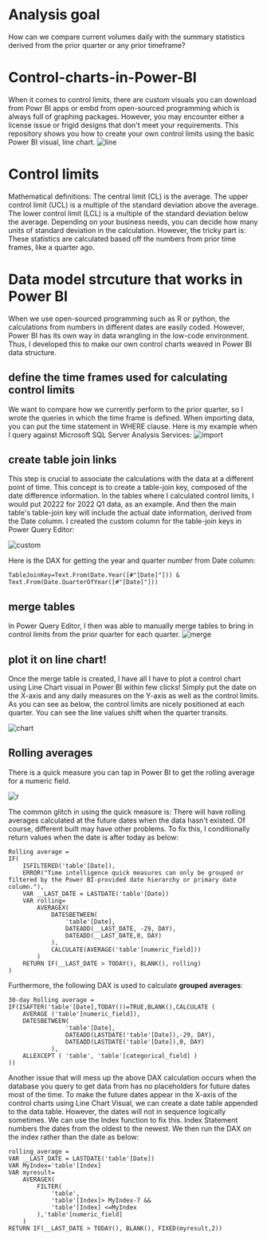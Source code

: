 # Analysis goal
How can we compare current volumes daily with the summary statistics derived from the prior quarter or any prior timeframe? 
# Control-charts-in-Power-BI
When it comes to control limits, there are custom visuals you can download from Powr BI apps or embd from open-sourced programming which is always full of graphing packages. However, you may encounter either a license issue or frigid designs that don't meet your requirements.  This repository shows you how to create your own control limits using the basic Power BI visual, line chart.
![line](https://user-images.githubusercontent.com/22305109/234286654-564179c5-ecdd-4330-8c6e-a6138f40d6a5.PNG)
# Control limits
Mathematical definitions: The central limit (CL) is the average. The upper control limit (UCL) is a multiple of the standard deviation above the average. The lower control limit (LCL) is a multiple of the standard deviation below the average. Depending on your business needs, you can decide how many units of standard deviation in the calculation. However, the tricky part is: These statistics are calculated based off the numbers from prior time frames, like a quarter ago. 
# Data model strcuture that works in Power BI
When we use open-sourced programming such as R or python, the calculations from numbers in different dates are easily coded. However, Power BI has its own way in data wrangling in the low-code environment. Thus, I developed this to make our own control charts weaved in Power BI data structure. 
## define the time frames used for calculating control limits
We want to compare how we currently perform to the prior quarter, so I wrote the queries in which the time frame is defined. When importing data, you can put the time statement in WHERE clause. Here is my example when I query against Microsoft SQL Server Analysis Services:
![import](https://user-images.githubusercontent.com/22305109/234293734-836685b2-5908-4ab1-a6bf-2bf912448fcc.PNG)

## create table join links
This step is crucial to associate the calculations with the data at a different point of time. This concept is to create a table-join key, composed of the date difference information. In the tables where I calculated control limits, I would put 20222 for 2022 Q1 data, as an example. And then the main table's table-join key will include the actual date information, derived from the Date column. I created the custom column for the table-join keys in Power Query Editor:

![custom](https://user-images.githubusercontent.com/22305109/234354347-c016bef5-a47c-4f5f-a333-aab001e43463.PNG)

Here is the DAX for getting the year and quarter number from Date column:
```
TableJoinKey=Text.From(Date.Year([#"[Date]"])) & Text.From(Date.QuarterOfYear([#"[Date]"]))
```

## merge tables
In Power Query Editor, I then was able to manually merge tables to bring in control limits from the prior quarter for each quarter.
![merge](https://user-images.githubusercontent.com/22305109/234357040-3d8b2fa1-8c8b-44dd-82bc-b2aa1fb08f63.PNG)

## plot it on line chart!
Once the merge table is created, I have all I have to plot a control chart using Line Chart visual in Power BI within few clicks! Simply put the date on the X-axis and any daily measures on the Y-axis as well as the control limits. As you can see as below, the control limits are nicely positioned at each quarter. You can see the line values shift when the quarter transits. 

![chart](https://user-images.githubusercontent.com/22305109/234358302-5aa3d9a7-fcf3-478c-b4d4-d812ae264a04.PNG)

## Rolling averages
There is a quick measure you can tap in Power BI to get the rolling average for a numeric field. 

![r](https://user-images.githubusercontent.com/22305109/235180835-6cd6c015-83bb-45d9-a05d-aed9f92e7df2.PNG)

The common glitch in using the quick measure is: There will have rolling averages calculated at the future dates when the data hasn't existed. Of course, different built may have other problems. To fix this, I conditionally return values when the date is after today as below:

```
Rolling average = 
IF(
	ISFILTERED('table'[Date]),
	ERROR("Time intelligence quick measures can only be grouped or filtered by the Power BI-provided date hierarchy or primary date column."),
	VAR __LAST_DATE = LASTDATE('table'[Date])
	VAR rolling=
		AVERAGEX(
			DATESBETWEEN(
				'table'[Date],
				DATEADD(__LAST_DATE, -29, DAY),
				DATEADD(__LAST_DATE,0, DAY)
			),
			CALCULATE(AVERAGE('table'[numeric_field]))
		)
    RETURN IF(__LAST_DATE > TODAY(), BLANK(), rolling)
)
```

Furthermore, the following DAX is used to calculate **grouped averages**:

```
30-day Rolling average = IF(ISAFTER('table'[Date],TODAY())=TRUE,BLANK(),CALCULATE (
    AVERAGE ('table'[numeric_field]),
    DATESBETWEEN(
				'table'[Date],
				DATEADD(LASTDATE('table'[Date]),-29, DAY),
				DATEADD(LASTDATE('table'[Date]),0, DAY)
			),
    ALLEXCEPT ( 'table', 'table'[categorical_field] )
))
```
Another issue that will mess up the above DAX calculation occurs when the database you query to get data from has no placeholders for future dates most of the time. To make the future dates appear in the X-axis of the control charts using Line Chart Visual, we can create a date table appended to the data table. However, the dates will not in sequence logically sometimes. We can use the Index function to fix this. Index Statement numbers the dates from the oldest to the newest. We then run the DAX on the index rather than the date as below:

```
rolling_average = 
VAR __LAST_DATE = LASTDATE('table'[Date])
VAR MyIndex='table'[Index]
VAR myresult=
    AVERAGEX(
        FILTER(
            'table',
            'table'[Index]> MyIndex-7 &&
            'table'[Index] <=MyIndex
        ),'table'[numeric_field]
    )
RETURN IF(__LAST_DATE > TODAY(), BLANK(), FIXED(myresult,2))
```
